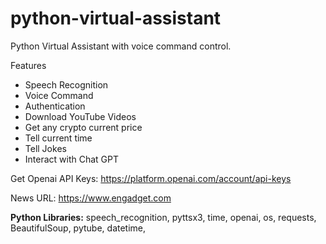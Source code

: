 # python-virtual-assistant

Python Virtual Assistant with voice command control.

Features
- Speech Recognition
- Voice Command
- Authentication
- Download YouTube Videos
- Get any crypto current price
- Tell current time
- Tell Jokes
- Interact with Chat GPT

Get Openai API Keys:
https://platform.openai.com/account/api-keys

News URL:
https://www.engadget.com

<b>Python Libraries:</b>
speech_recognition,
pyttsx3,
time,
openai,
os,
requests,
BeautifulSoup,
pytube,
datetime,
